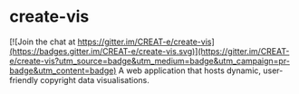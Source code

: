 # create-vis

[![Join the chat at https://gitter.im/CREAT-e/create-vis](https://badges.gitter.im/CREAT-e/create-vis.svg)](https://gitter.im/CREAT-e/create-vis?utm_source=badge&utm_medium=badge&utm_campaign=pr-badge&utm_content=badge)
A web application that hosts dynamic, user-friendly copyright data visualisations.
